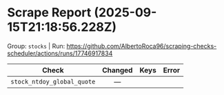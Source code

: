 # Scrape Report (2025-09-15T21:18:56.228Z)

Group: `stocks`  |  Run: https://github.com/AlbertoRoca96/scraping-checks-scheduler/actions/runs/17746917834

| Check | Changed | Keys | Error |
|---|:---:|:--|:--|
| `stock_ntdoy_global_quote` | — |  |  |
